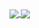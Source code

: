 <a href="https://github.com/dev01d">
  <img align="center" src="https://github-readme-stats.dev01d.vercel.app/api?username=dev01d&show_icons=true&count_private=true&hide=stars" />
  <img align="center" src="https://github-readme-stats.dev01d.vercel.app/api/top-langs/?username=dev01d&layout=compact&langs_count=9&hide=jinja,html,css,scss,swift,ruby">
</a>
